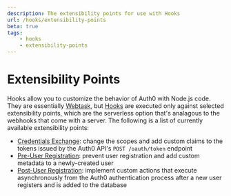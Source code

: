 ```yaml
---
description: The extensibility points for use with Hooks
url: /hooks/extensibility-points
beta: true
tags:
    - hooks
    - extensibility-points
---
```


# Extensibility Points

Hooks allow you to customize the behavior of Auth0 with Node.js code. They are essentially [Webtask](https://webtask.io), but [Hooks](/hooks#work-with-hooks) are executed only against selected extensibility points, which are the serverless option that's analagous to the webhooks that come with a server. The following is a list of currently available extensibility points:

- [Credentials Exchange](/hooks/extensibility-points/credentials-exchange): change the scopes and add custom claims to the tokens issued by the Auth0 API's `POST /oauth/token` endpoint
- [Pre-User Registration](/hooks/extensibility-points/pre-user-registration): prevent user registration and add custom metadata to a newly-created user
- [Post-User Registration](/hooks/extensibility-points/post-user-registration): implement custom actions that execute asynchronously from the Auth0 authentication process after a new user registers and is added to the database
